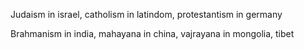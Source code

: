 
Judaism in israel, catholism in latindom, protestantism in germany

Brahmanism in india, mahayana in china, vajrayana in mongolia, tibet 